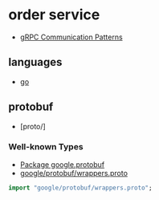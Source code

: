 # order service

- [gRPC Communication Patterns](https://github.com/grpc-up-and-running/samples/tree/master/ch03)

## languages

- [go](go/README.md)

## protobuf

- [proto/]

### Well-known Types

- [Package google.protobuf](https://developers.google.com/protocol-buffers/docs/reference/google.protobuf)
- [google/protobuf/wrappers.proto](https://github.com/protocolbuffers/protobuf/blob/main/src/google/protobuf/wrappers.proto)

```proto
import "google/protobuf/wrappers.proto";
```
